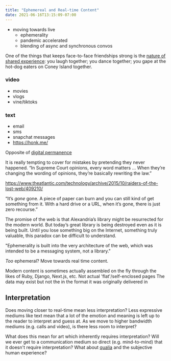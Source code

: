 ```yaml
---
title: "Ephemereal and Real-time Content"
date: 2021-06-16T13:15:09-07:00
---
```


-   moving towards live
    -   ephemerality
    -   pandemic accelerated
    -   blending of async and synchronous convos

One of the things that keeps face-to-face friendships strong is the [nature of shared experience](http://psycnet.apa.org/psycinfo/2001-00651-001): you laugh together; you dance together; you gape at the hot-dog eaters on Coney Island together.

### video
* movies
* vlogs
* vine/tiktoks

### text
* email
* sms
* snapchat messages
* https://honk.me/

Opposite of [digital permanence](/thoughts/digital-permanence)

It is really tempting to cover for mistakes by pretending they never happened.
“In Supreme Court opinions, every word matters … When they’re changing the wording of opinions, they’re basically rewriting the law.”

https://www.theatlantic.com/technology/archive/2015/10/raiders-of-the-lost-web/409210/

“It’s _gone_ gone. A piece of paper can burn and you can still kind of get something from it. With a hard drive or a URL, when it’s gone, there is just zero recourse.”

The promise of the web is that Alexandria’s library might be resurrected for the modern world. But today’s great library is being destroyed even as it is being built. Until you lose something big on the Internet, something truly valuable, this paradox can be difficult to understand.

"Ephemerality is built into the very architecture of the web, which was intended to be a messaging system, not a library."

*Too* ephemeral? Move towards real time content.

Modern content is sometimes actually assembled on the fly through the likes of Ruby, Django, Next.js, etc. Not actual 'flat'/self-enclosed pages
The data may exist but not the in the format it was originally delivered in

## Interpretation
Does moving closer to real-time mean less interpretation? Less expressive mediums like text mean that a lot of the emotion and meaning is left up to the reader to interpret and guess at. As we move to higher bandwidth mediums (e.g. calls and video), is there less room to interpret?

What does this mean for art which inherently requires interpretation? Will we ever get to a communication medium so direct (e.g. mind-to-mind) that it doesn't require interpretation? What about [qualia](thoughts/qualia.md) and the subjective human experience?